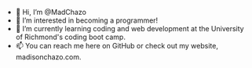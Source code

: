 - 👋 Hi, I’m @MadChazo
- 👀 I’m interested in becoming a programmer!
- 🌱 I’m currently learning coding and web development at the University of Richmond's coding boot camp.
- 📫 You can reach me here on GitHub or check out my website, madisonchazo.com.

<!---
MadChazo/MadChazo is a ✨ special ✨ repository because its `README.md` (this file) appears on your GitHub profile.
You can click the Preview link to take a look at your changes.
--->
